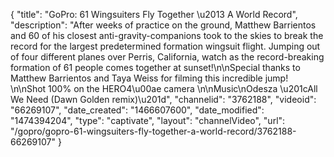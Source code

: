 {
    "title": "GoPro: 61 Wingsuiters Fly Together \u2013 A World Record",
    "description": "After weeks of practice on the ground, Matthew Barrientos and 60 of his closest anti-gravity-companions took to the skies to break the record for the largest predetermined formation wingsuit flight. Jumping out of four different planes over Perris, California, watch as the record-breaking formation of 61 people comes together at sunset!\n\nSpecial thanks to Matthew Barrientos and Taya Weiss for filming this incredible jump! \n\nShot 100% on the HERO4\u00ae camera \n\nMusic\nOdesza \u201cAll We Need (Dawn Golden remix)\u201d",
    "channelid": "3762188",
    "videoid": "66269107",
    "date_created": "1466607600",
    "date_modified": "1474394204",
    "type": "captivate",
    "layout": "channelVideo",
    "url": "\/gopro\/gopro-61-wingsuiters-fly-together-a-world-record\/3762188-66269107"
}